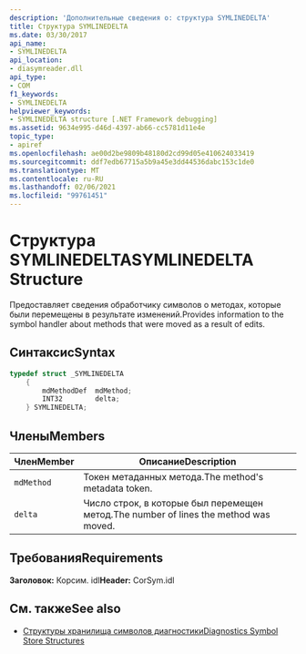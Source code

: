 ```yaml
---
description: 'Дополнительные сведения о: структура SYMLINEDELTA'
title: Структура SYMLINEDELTA
ms.date: 03/30/2017
api_name:
- SYMLINEDELTA
api_location:
- diasymreader.dll
api_type:
- COM
f1_keywords:
- SYMLINEDELTA
helpviewer_keywords:
- SYMLINEDELTA structure [.NET Framework debugging]
ms.assetid: 9634e995-d46d-4397-ab66-cc5781d11e4e
topic_type:
- apiref
ms.openlocfilehash: ae00d2be9809b48180d2cd99d05e410624033419
ms.sourcegitcommit: ddf7edb67715a5b9a45e3dd44536dabc153c1de0
ms.translationtype: MT
ms.contentlocale: ru-RU
ms.lasthandoff: 02/06/2021
ms.locfileid: "99761451"
---
```

# <a name="symlinedelta-structure"></a><span data-ttu-id="00d9f-103">Структура SYMLINEDELTA</span><span class="sxs-lookup"><span data-stu-id="00d9f-103">SYMLINEDELTA Structure</span></span>

<span data-ttu-id="00d9f-104">Предоставляет сведения обработчику символов о методах, которые были перемещены в результате изменений.</span><span class="sxs-lookup"><span data-stu-id="00d9f-104">Provides information to the symbol handler about methods that were moved as a result of edits.</span></span>  
  
## <a name="syntax"></a><span data-ttu-id="00d9f-105">Синтаксис</span><span class="sxs-lookup"><span data-stu-id="00d9f-105">Syntax</span></span>  
  
```cpp  
typedef struct _SYMLINEDELTA  
    {  
        mdMethodDef  mdMethod;  
        INT32        delta;  
    } SYMLINEDELTA;  
```  
  
## <a name="members"></a><span data-ttu-id="00d9f-106">Члены</span><span class="sxs-lookup"><span data-stu-id="00d9f-106">Members</span></span>  
  
|<span data-ttu-id="00d9f-107">Член</span><span class="sxs-lookup"><span data-stu-id="00d9f-107">Member</span></span>|<span data-ttu-id="00d9f-108">Описание</span><span class="sxs-lookup"><span data-stu-id="00d9f-108">Description</span></span>|  
|------------|-----------------|  
|`mdMethod`|<span data-ttu-id="00d9f-109">Токен метаданных метода.</span><span class="sxs-lookup"><span data-stu-id="00d9f-109">The method's metadata token.</span></span>|  
|`delta`|<span data-ttu-id="00d9f-110">Число строк, в которые был перемещен метод.</span><span class="sxs-lookup"><span data-stu-id="00d9f-110">The number of lines the method was moved.</span></span>|  
  
## <a name="requirements"></a><span data-ttu-id="00d9f-111">Требования</span><span class="sxs-lookup"><span data-stu-id="00d9f-111">Requirements</span></span>  

 <span data-ttu-id="00d9f-112">**Заголовок:** Корсим. idl</span><span class="sxs-lookup"><span data-stu-id="00d9f-112">**Header:** CorSym.idl</span></span>  
  
## <a name="see-also"></a><span data-ttu-id="00d9f-113">См. также</span><span class="sxs-lookup"><span data-stu-id="00d9f-113">See also</span></span>

- [<span data-ttu-id="00d9f-114">Структуры хранилища символов диагностики</span><span class="sxs-lookup"><span data-stu-id="00d9f-114">Diagnostics Symbol Store Structures</span></span>](diagnostics-symbol-store-structures.md)
